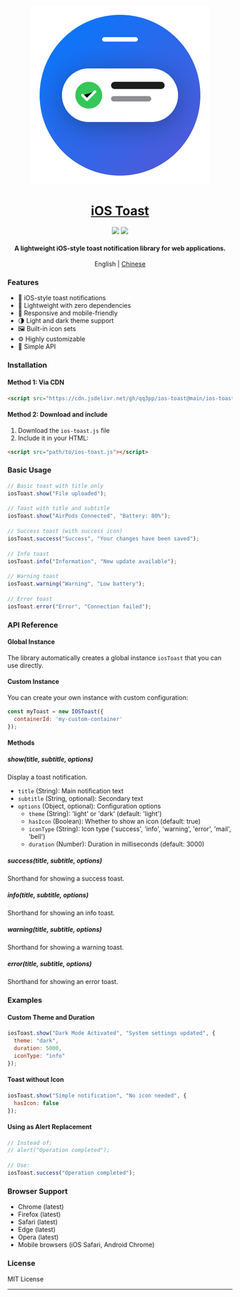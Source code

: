 <div align="center">
  <picture>
    <img src="./logo.svg" alt="logo" />
  </picture>

# [iOS Toast](https://ios-toast.vercel.app)

![](https://img.shields.io/github/license/qq3pp/ios-toast)
![](https://img.shields.io/github/issues/qq3pp/ios-toast)

#### A lightweight iOS-style toast notification library for web applications.


English | [Chinese](./README_CN.md)

</div>

### Features

- 🎨 iOS-style toast notifications
- 🚀 Lightweight with zero dependencies
- 📱 Responsive and mobile-friendly
- 🌗 Light and dark theme support
- 🖼️ Built-in icon sets
- ⚙️ Highly customizable
- 🔌 Simple API

### Installation

#### Method 1: Via CDN

```html
<script src="https://cdn.jsdelivr.net/gh/qq3pp/ios-toast@main/ios-toast.js"></script>
```

#### Method 2: Download and include

1. Download the `ios-toast.js` file
2. Include it in your HTML:

```html
<script src="path/to/ios-toast.js"></script>
```

### Basic Usage

```javascript
// Basic toast with title only
iosToast.show("File uploaded");

// Toast with title and subtitle
iosToast.show("AirPods Connected", "Battery: 80%");

// Success toast (with success icon)
iosToast.success("Success", "Your changes have been saved");

// Info toast
iosToast.info("Information", "New update available");

// Warning toast
iosToast.warning("Warning", "Low battery");

// Error toast
iosToast.error("Error", "Connection failed");
```

### API Reference

#### Global Instance

The library automatically creates a global instance `iosToast` that you can use directly.

#### Custom Instance

You can create your own instance with custom configuration:

```javascript
const myToast = new IOSToast({
  containerId: 'my-custom-container'
});
```

#### Methods

##### show(title, subtitle, options)

Display a toast notification.

- `title` (String): Main notification text
- `subtitle` (String, optional): Secondary text
- `options` (Object, optional): Configuration options
  - `theme` (String): 'light' or 'dark' (default: 'light')
  - `hasIcon` (Boolean): Whether to show an icon (default: true)
  - `iconType` (String): Icon type ('success', 'info', 'warning', 'error', 'mail', 'bell')
  - `duration` (Number): Duration in milliseconds (default: 3000)

##### success(title, subtitle, options)

Shorthand for showing a success toast.

##### info(title, subtitle, options)

Shorthand for showing an info toast.

##### warning(title, subtitle, options)

Shorthand for showing a warning toast.

##### error(title, subtitle, options)

Shorthand for showing an error toast.

### Examples

#### Custom Theme and Duration

```javascript
iosToast.show("Dark Mode Activated", "System settings updated", {
  theme: "dark",
  duration: 5000,
  iconType: "info"
});
```

#### Toast without Icon

```javascript
iosToast.show("Simple notification", "No icon needed", {
  hasIcon: false
});
```

#### Using as Alert Replacement

```javascript
// Instead of:
// alert("Operation completed");

// Use:
iosToast.success("Operation completed");
```

### Browser Support

- Chrome (latest)
- Firefox (latest)
- Safari (latest)
- Edge (latest)
- Opera (latest)
- Mobile browsers (iOS Safari, Android Chrome)

### License

MIT License

---

